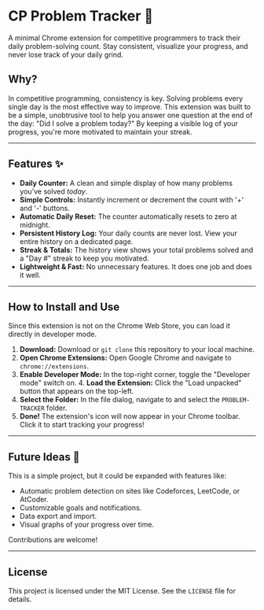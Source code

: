 # CP Problem Tracker 🎯

A minimal Chrome extension for competitive programmers to track their daily problem-solving count. Stay consistent, visualize your progress, and never lose track of your daily grind.


## Why?

In competitive programming, consistency is key. Solving problems every single day is the most effective way to improve. This extension was built to be a simple, unobtrusive tool to help you answer one question at the end of the day: "Did I solve a problem today?" By keeping a visible log of your progress, you're more motivated to maintain your streak.

---
## Features ✨

* **Daily Counter:** A clean and simple display of how many problems you've solved *today*.
* **Simple Controls:** Instantly increment or decrement the count with '+' and '-' buttons.
* **Automatic Daily Reset:** The counter automatically resets to zero at midnight.
* **Persistent History Log:** Your daily counts are never lost. View your entire history on a dedicated page.
* **Streak & Totals:** The history view shows your total problems solved and a "Day #" streak to keep you motivated.
* **Lightweight & Fast:** No unnecessary features. It does one job and does it well.

---
## How to Install and Use

Since this extension is not on the Chrome Web Store, you can load it directly in developer mode.

1.  **Download:** Download or `git clone` this repository to your local machine.
2.  **Open Chrome Extensions:** Open Google Chrome and navigate to `chrome://extensions`.
3.  **Enable Developer Mode:** In the top-right corner, toggle the "Developer mode" switch on.
    4.  **Load the Extension:** Click the "Load unpacked" button that appears on the top-left.
5.  **Select the Folder:** In the file dialog, navigate to and select the `PROBLEM-TRACKER` folder.
6.  **Done!** The extension's icon will now appear in your Chrome toolbar. Click it to start tracking your progress!

---
## Future Ideas 🚀

This is a simple project, but it could be expanded with features like:

* Automatic problem detection on sites like Codeforces, LeetCode, or AtCoder.
* Customizable goals and notifications.
* Data export and import.
* Visual graphs of your progress over time.

Contributions are welcome!

---
## License

This project is licensed under the MIT License. See the `LICENSE` file for details.